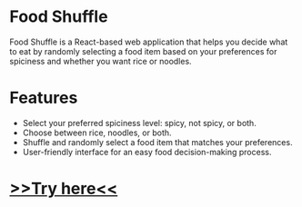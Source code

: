 # Food Shuffle

Food Shuffle is a React-based web application that helps you decide what to eat by randomly selecting a food item based on your preferences for spiciness and whether you want rice or noodles.
# Features
- Select your preferred spiciness level: spicy, not spicy, or both.
- Choose between rice, noodles, or both.
- Shuffle and randomly select a food item that matches your preferences.
- User-friendly interface for an easy food decision-making process.


# [>>Try here<<](https://food-shuffle-ryu.netlify.app/)

